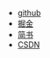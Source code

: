 - [github](https://github.com/)
- [掘金](https://juejin.im/)
- [简书](https//jianshu.com/)
- [CSDN](https//csdn.net/)